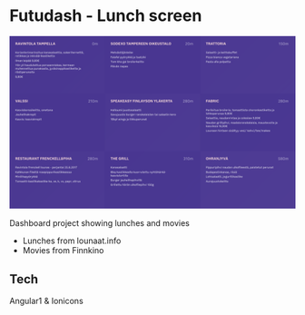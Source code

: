 Futudash - Lunch screen
========

![Lunch screen](https://raw.githubusercontent.com/palampinen/futudash/lunchlist/screenshot.png)

Dashboard project showing lunches and movies

* Lunches from lounaat.info
* Movies from Finnkino


## Tech
Angular1 & Ionicons
